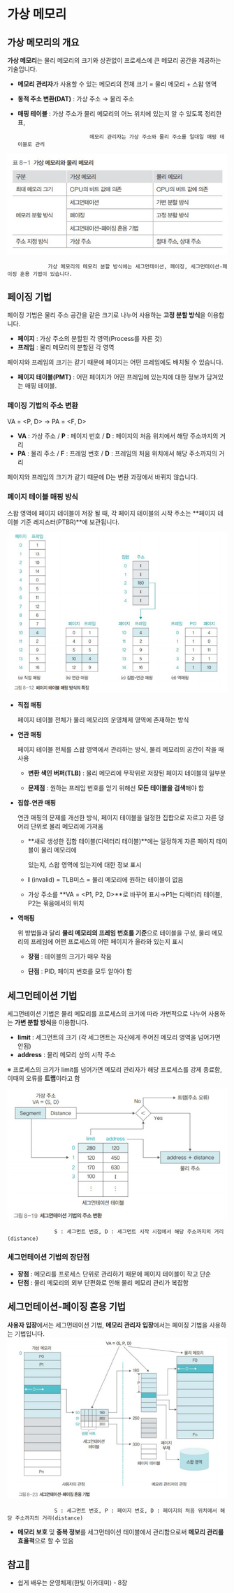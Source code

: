 # 가상 메모리


## 가상 메모리의 개요

  **가상 메모리**는 물리 메모리의 크기와 상관없이 프로세스에 큰 메모리 공간을 제공하는 기술입니다.

- **메모리 관리자**가 사용할 수 있는 메모리의 전체 크기 = 물리 메모리 + 스왑 영역
- **동적 주소 변환(DAT)** : 가상 주소 → 물리 주소
- **매핑 테이블** : 가상 주소가 물리 메모리의 어느 위치에 있는지 알 수 있도록 정리한 표,

                             메모리 관리자는 가상 주소와 물리 주소를 일대일 매핑 테이블로 관리

![가상 메모리 분할](https://github.com/Butterfly-effect-19/Study_for_Beginner/blob/main/image/%EA%B0%80%EC%83%81%20%EB%A9%94%EB%AA%A8%EB%A6%AC%20%EB%B6%84%ED%95%A0.png)

                 가상 메모리의 메모리 분할 방식에는 세그먼테이션, 페이징, 세그먼테이션-페이징 혼용 기법이 있습니다.

## 페이징 기법

 페이징 기법은 물리 주소 공간을 같은 크기로 나누어 사용하는 **고정 분할 방식**을 이용합니다.

- **페이지** : 가상 주소의 분할된 각 영역(Process를 자른 것)
- **프레임** : 물리 메모리의 분할된 각 영역

 페이지와 프레임의 크기는 같기 때문에 페이지는 어떤 프레임에도 배치될 수 있습니다.

- **페이지 테이블(PMT)** : 어떤 페이지가 어떤 프레임에 있는지에 대한 정보가 담겨있는 매핑 테이블.

### 페이징 기법의 주소 변환

VA = <P, D> → PA = <F, D>

- **VA** : 가상 주소 / **P** : 페이지 번호 / **D** : 페이지의 처음 위치에서 해당 주소까지의 거리
- **PA** : 물리 주소 / **F** : 프레임 번호 / **D** : 프레임의 처음 위치에서 해당 주소까지의 거리

페이지와 프레임의 크기가 같기 때문에 D는 변환 과정에서 바뀌지 않습니다.

### 페이지 테이블 매핑 방식

 스왑 영역에 페이지 테이블이 저장 될 때, 각 페이지 테이블의 시작 주소는 **페이지 테이블 기준 레지스터(PTBR)**에 보관됩니다.

![페이지 테이블 매핑 방식](https://github.com/Butterfly-effect-19/Study_for_Beginner/blob/main/image/%ED%8E%98%EC%9D%B4%EC%A7%80%ED%85%8C%EC%9D%B4%EB%B8%94%20%EB%A7%A4%ED%95%91%20%EB%B0%A9%EC%8B%9D.png)

- **직접 매핑**

    페이지 테이블 전체가 물리 메모리의 운영체제 영역에 존재하는 방식

- **연관 매핑**

    페이지 테이블 전체를 스왑 영역에서 관리하는 방식, 물리 메모리의 공간이 작을 때 사용

    - **변환 색인 버퍼(TLB)** : 물리 메모리에 무작위로 저장된 페이지 테이블의 일부분

    - **문제점** : 원하는 프레임 번호를 얻기 위해선 **모든 테이블을 검색**해야 함

- **집합-연관 매핑**

    연관 매핑의 문제를 개선한 방식, 페이지 테이블을 일정한 집합으로 자르고 자른 덩어리 단위로 물리 메모리에 가져옴

    - **새로 생성한 집합 테이블(디렉터리 테이블)**에는 일정하게 자른 페이지 테이블이 물리 메모리에

      있는지, 스왑 영역에 있는지에 대한 정보 표시 

    - **I** (invalid) = TLB미스 = 물리 메모리에 원하는 테이블이 없음

    - 가상 주소를 **VA = <P1, P2, D>**로 바꾸어 표시→P1는 디렉터리 테이블, P2는 묶음에서의 위치

- **역매핑**

    위 방법들과 달리 **물리 메모리의 프레임 번호를 기준**으로 테이블을 구성, 물리 메모리의 프레임에 어떤 프로세스의 어떤 페이지가 올라와 있는지 표시

    - **장점** : 테이블의 크기가 매우 작음

    - **단점** : PID, 페이지 번호를 모두 알아야 함

## 세그먼테이션 기법

 세그먼테이션 기법은 물리 메모리를 프로세스의 크기에 따라 가변적으로 나누어 사용하는 **가변 분할 방식**을 이용합니다.

- **limit** : 세그먼트의 크기 (각 세그먼트는 자신에게 주어진 메모리 영역을 넘어가면 안됨)
- **address** : 물리 메모리 상의 시작 주소

※ 프로세스의 크기가 limit를 넘어가면 메모리 관리자가 해당 프로세스를 강제 종료함, 이때의 오류를 **트랩**이라고 함

![세그먼테이션 기법](https://github.com/Butterfly-effect-19/Study_for_Beginner/blob/main/image/%EC%84%B8%EA%B7%B8%EB%A8%BC%ED%85%8C%EC%9D%B4%EC%85%98%20%EA%B8%B0%EB%B2%95.png)

                   S : 세그먼트 번호, D : 세그먼트 시작 시점에서 해당 주소까지의 거리(distance)

### 세그먼테이션 기법의 장단점

- **장점** : 메모리를 프로세스 단위로 관리하기 때문에 페이지 테이블이 작고 단순
- **단점** : 물리 메모리의 외부 단편화로 인해 물리 메모리 관리가 복잡함

## 세그먼테이션-페이징 혼용 기법

 **사용자 입장**에서는 세그먼테이션 기법, **메모리 관리자 입장**에서는 페이징 기법을 사용하는 기법입니다.
![세그먼테이션-페이징 혼용 기법](https://github.com/Butterfly-effect-19/Study_for_Beginner/blob/main/image/%EC%84%B8%EA%B7%B8%EB%A8%BC%ED%85%8C%EC%9D%B4%EC%85%98-%ED%8E%98%EC%9D%B4%EC%A7%95%20%ED%98%BC%EC%9A%A9%20%EA%B8%B0%EB%B2%95.png)

                   S : 세그먼트 번호, P : 페이지 번호, D : 페이지의 처음 위치에서 해당 주소까지의 거리(distance)

- **메모리 보호** 및 **중복 정보**를 세그먼테이션 테이블에서 관리함으로써 **메모리 관리를 효율적**으로 할 수 있음

## 참고🔗

- 쉽게 배우는 운영체제(한빛 아카데미) - 8장
